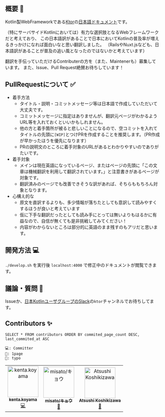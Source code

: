 ## 概要 👀

Kotlin製WebFrameworkである[Ktor](https://ktor.io)の[日本語ドキュメント](https://jp.ktor.work)です。

（特にサーバサイドKotlinにおいては）有力な選択肢となるWebフレームワークだと考えており、
この日本語訳があることで日本においてKotlinの普及率が増えるきっかけになれば面白いなと思い翻訳しました。
（RailsやNuxt.jsなども、日本語訳があることが普及の追い風となったのではないかと考えています）

翻訳を手伝っていただけるContributerの方を（また、Maintenerも）募集しています。
また、Issue、Pull Request絶賛お待ちしています！

## PullRequestについて ✅

* 着手方法
  * タイトル・説明・コミットメッセージ等は日本語で作成していただいて大丈夫です。
  * コミットメッセージに指定はありませんが、翻訳元ページがわかるようURL等を入れておくといいかもしれません。
  * 他の方と着手箇所が被ると悲しいことになるので、空コミットを入れてタイトルの先頭に`[WIP]`とつけPRを作成することを推奨します。（PR作成が早かったほうを優先になります）
  * PRの説明文のところに着手対象のURLがあるとわかりやすいのでありがたいです。
* 着手対象
  * メインは現在英語になっているページ、またはページの先頭に「この文章は機械翻訳を利用して翻訳されています。」と注意書きがあるページが対象です。
  * 翻訳済みのページでも改善できそうな訳があれば、そちらももちろん対象となります。
* 心構え的な
  * 原文を直訳するよりも、多少情報が落ちたとしても意訳して読みやすくするほうが良いと考えています
  * 仮に下手な翻訳だったとしても読み手にとっては無いよりもはるかに有益なので、自信が無くても是非挑戦してみてください！
  * 内容がわからないところは部分的に英語のまま残すのもアリだと思います。

## 開発方法 💻

`./develop.sh` を実行後 `localhost:4000` で修正中のドキュメントが閲覧できます。

## 議論・質問 💬

Issueか、[日本KotlinユーザグループのSlack](http://kotlinlang-jp.herokuapp.com/)の`ktor`チャンネルでお待ちしてます。

## Contributors ✨

`SELECT * FROM contributors ORDER BY commited_page_count DESC, last_commited_at ASC`

```
💻: Committer
📖: 1page
🐛: typo
```

<!-- ALL-CONTRIBUTORS-LIST:START - Do not remove or modify this section -->
<!-- prettier-ignore-start -->
<!-- markdownlint-disable -->
<table>
  <tr>
    <td align="center"><a href="https://github.com/doyaaaaaken"><img src="https://avatars3.githubusercontent.com/u/5428401?v=4" width="100px;" alt="kenta.koyama"/><br /><sub><b>kenta.koyama</b></sub></a><br /><a href="https://github.com/doyaaaaaken/ktor-doc-jp/commits?author=doyaaaaaken" title="Code">💻</a></td>
    <td align="center"><a href="https://prolab.club"><img src="https://avatars0.githubusercontent.com/u/43880251?v=4" width="100px;" alt="misato/キョウ"/><br /><sub><b>misato/キョウ</b></sub></a><br /><a href="https://github.com/doyaaaaaken/ktor-doc-jp/commits?author=kyou-today" title="Documentation">📖</a></td>
    <td align="center"><a href="https://github.com/lasta"><img src="https://avatars2.githubusercontent.com/u/2967161?v=4" width="100px;" alt="Atsushi Koshikizawa"/><br /><sub><b>Atsushi Koshikizawa</b></sub></a><br /><a href="https://github.com/doyaaaaaken/ktor-doc-jp/commits?author=lasta" title="Documentation">📖</a></td>
  </tr>
</table>

<!-- markdownlint-enable -->
<!-- prettier-ignore-end -->
<!-- ALL-CONTRIBUTORS-LIST:END -->
